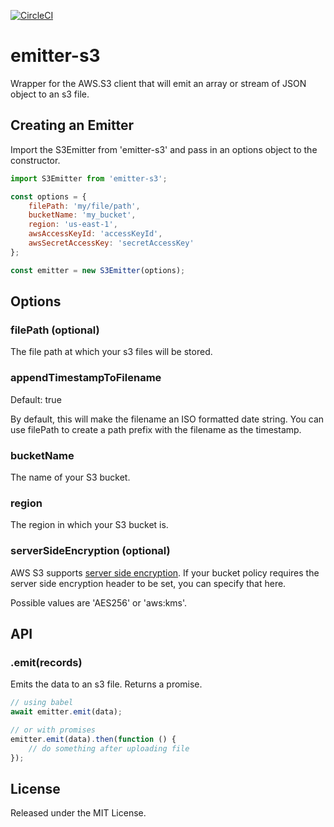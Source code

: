 [![CircleCI](https://circleci.com/gh/astronomerio/emitter-s3.svg?style=svg)](https://circleci.com/gh/astronomerio/emitter-s3)

# emitter-s3

Wrapper for the AWS.S3 client that will emit an array or stream of JSON object to an s3 file.

## Creating an Emitter

Import the S3Emitter from 'emitter-s3' and pass in an options object to the constructor.

```javascript
import S3Emitter from 'emitter-s3';

const options = {
    filePath: 'my/file/path',
    bucketName: 'my_bucket',
    region: 'us-east-1',
    awsAccessKeyId: 'accessKeyId',
    awsSecretAccessKey: 'secretAccessKey'
};

const emitter = new S3Emitter(options);
```

## Options

### filePath (optional)

The file path at which your s3 files will be stored.

### appendTimestampToFilename

Default: true

By default, this will make the filename an ISO formatted date string. You can use filePath to create a path prefix with the filename as the timestamp.

### bucketName

The name of your S3 bucket.

### region

The region in which your S3 bucket is.

### serverSideEncryption (optional)

AWS S3 supports [server side encryption](http://docs.aws.amazon.com/AmazonS3/latest/dev/UsingServerSideEncryption.html). If your bucket policy requires the server side encryption header to be set, you can specify that here.

Possible values are 'AES256' or 'aws:kms'.

## API

### .emit(records)

Emits the data to an s3 file. Returns a promise.

```javascript
// using babel
await emitter.emit(data);

// or with promises
emitter.emit(data).then(function () {
    // do something after uploading file
});
```

## License

Released under the MIT License.
